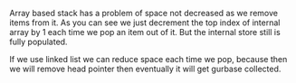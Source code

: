 Array based stack has a problem of space not decreased as we remove items from it.
As you can see we just decrement the top index of internal array by 1 each time we pop an item out of it.
But the internal store still is fully populated.


If we use linked list we can reduce space each time we pop, because then we will remove head pointer
then eventually it will get gurbase collected.